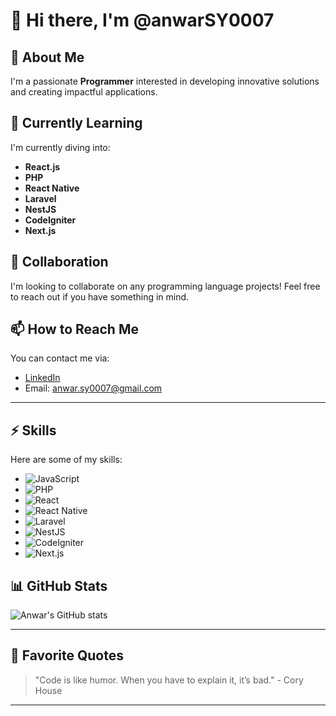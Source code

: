 # 👋 Hi there, I'm **@anwarSY0007**

## 👀 About Me
I'm a passionate **Programmer** interested in developing innovative solutions and creating impactful applications.

## 🌱 Currently Learning
I'm currently diving into:
- **React.js** 
- **PHP** 
- **React Native**
- **Laravel**
- **NestJS**
- **CodeIgniter**
- **Next.js**

## 💞️ Collaboration
I'm looking to collaborate on any programming language projects! Feel free to reach out if you have something in mind.

## 📫 How to Reach Me
You can contact me via:
- [LinkedIn](https://www.linkedin.com/in/anwar-sy/)
- Email: [anwar.sy0007@gmail.com](mailto:anwar.sy0007@gmail.com)

---

## ⚡ Skills
Here are some of my skills:
- ![JavaScript](https://img.shields.io/badge/JavaScript-100%25-brightgreen)
- ![PHP](https://img.shields.io/badge/PHP-80%25-yellow)
- ![React](https://img.shields.io/badge/React-80%25-blue)
- ![React Native](https://img.shields.io/badge/React%20Native-70%25-orange)
- ![Laravel](https://img.shields.io/badge/Laravel-70%25-red)
- ![NestJS](https://img.shields.io/badge/NestJS-70%25-blue)
- ![CodeIgniter](https://img.shields.io/badge/CodeIgniter-70%25-green)
- ![Next.js](https://img.shields.io/badge/Next.js-70%25-black)

## 📊 GitHub Stats
![Anwar's GitHub stats](https://github-readme-stats.vercel.app/api?username=anwarSY0007&show_icons=true&theme=radical)

---

## 🌟 Favorite Quotes
> "Code is like humor. When you have to explain it, it’s bad." - Cory House

---

<!---
anwarSY0007/anwarSY0007 is a ✨ special ✨ repository because its `README.md` (this file) appears on your GitHub profile.
You can click the Preview link to take a look at your changes.
--->
